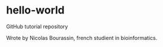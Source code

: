 # hello-world
GitHub tutorial repository

Wrote by Nicolas Bourassin, french studient in bioinformatics.
